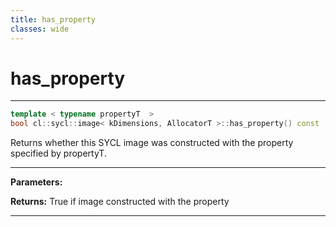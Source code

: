 ```yaml
---
title: has_property
classes: wide
---
```

# has_property

---

```cpp
template < typename propertyT  >
bool cl::sycl::image< kDimensions, AllocatorT >::has_property() const
```


Returns whether this SYCL image was constructed with the property specified by propertyT. 


---
**Parameters:**

**Returns:** True if image constructed with the property 

---

